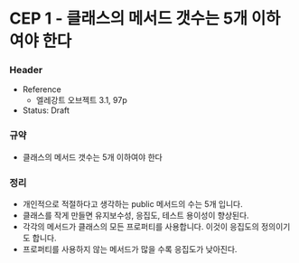 # CEP 1 - 클래스의 메서드 갯수는 5개 이하여야 한다

### Header

* Reference
  * 엘레강트 오브젝트 3.1, 97p
* Status: Draft

### 규약

* 클래스의 메서드 갯수는 5개 이하여야 한다

### 정리

* 개인적으로 적절하다고 생각하는 public 메서드의 수는 5개 입니다.
* 클래스를 작게 만들면 유지보수성, 응집도, 테스트 용이성이 향상된다.
* 각각의 메서드가 클래스의 모든 프로퍼티를 사용합니다. 이것이 응집도의 정의이기도 합니다.
* 프로퍼티를 사용하지 않는 메서드가 많을 수록 응집도가 낮아진다.
